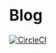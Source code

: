 # Blog
[![CircleCI](https://circleci.com/gh/oti4me/blog.svg?style=svg)](https://circleci.com/gh/oti4me/blog)